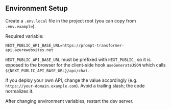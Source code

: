 ## Environment Setup

Create a `.env.local` file in the project root (you can copy from `.env.example`).

Required variable:

```
NEXT_PUBLIC_API_BASE_URL=https://prompt-transformer-api.azurewebsites.net
```

`NEXT_PUBLIC_API_BASE_URL` must be prefixed with `NEXT_PUBLIC_` so it is exposed to the browser for the client-side hook `useGenerateJSON` which calls `${NEXT_PUBLIC_API_BASE_URL}/api/chat`.

If you deploy your own API, change the value accordingly (e.g. `https://your-domain.example.com`). Avoid a trailing slash; the code normalizes it.

After changing environment variables, restart the dev server.
